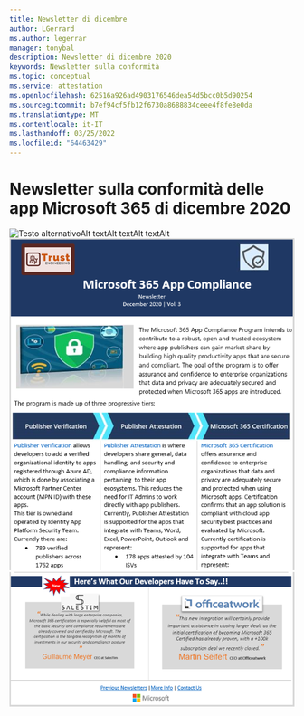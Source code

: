 ```yaml
---
title: Newsletter di dicembre
author: LGerrard
ms.author: legerrar
manager: tonybal
description: Newsletter di dicembre 2020
keywords: Newsletter sulla conformità
ms.topic: conceptual
ms.service: attestation
ms.openlocfilehash: 62516a926ad4903176546dea54d5bcc0b5d90254
ms.sourcegitcommit: b7ef94cf5fb12f6730a8688834ceee4f8fe8e0da
ms.translationtype: MT
ms.contentlocale: it-IT
ms.lasthandoff: 03/25/2022
ms.locfileid: "64463429"
---
```

# <a name="december-2020-microsoft-365-app-compliance-newsletter"></a>Newsletter sulla conformità delle app Microsoft 365 di dicembre 2020

![Testo alternativoAlt textAlt![](../media/Dec02.PNG)
 textAlt textAlt](../media/Dec03.PNG)
![ text](../media/Dec01.PNG)
![](../media/Dec04.PNG)
